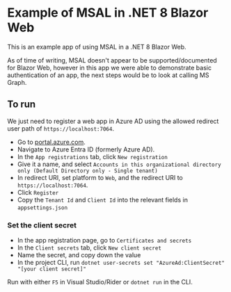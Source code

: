 # Example of MSAL in .NET 8 Blazor Web

This is an example app of using MSAL in a .NET 8 Blazor Web. 

As of time of writing, MSAL doesn't appear to be supported/documented for Blazor Web, however in this app we were able to demonstrate basic authentication of an app, the next steps would be to look at calling MS Graph. 

## To run 

We just need to register a web app in Azure AD using the allowed redirect user path of `https://localhost:7064`. 

- Go to [portal.azure.com](portal.azure.com). 
- Navigate to Azure Entra ID (formerly Azure AD). 
- In the `App registrations` tab, click `New registration`
- Give it a name, and select `Accounts in this organizational directory only (Default Directory only - Single tenant)`
- In redirect URI, set platform to `Web`, and the redirect URI to `https://localhost:7064`. 
- Click `Register`
- Copy the `Tenant Id` and `Client Id` into the relevant fields in `appsettings.json`

### Set the client secret 

- In the app registration page, go to `Certificates and secrets`
- In the `Client secrets` tab, click `New client secret`
- Name the secret, and copy down the value
- In the project CLI, run `dotnet user-secrets set "AzureAd:ClientSecret" "[your client secret]"`

Run with either `F5` in Visual Studio/Rider or `dotnet run` in the CLI. 
